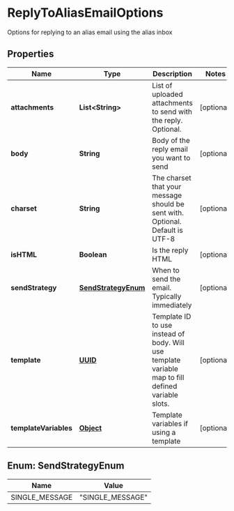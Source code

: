 

# ReplyToAliasEmailOptions

Options for replying to an alias email using the alias inbox
## Properties

Name | Type | Description | Notes
------------ | ------------- | ------------- | -------------
**attachments** | **List&lt;String&gt;** | List of uploaded attachments to send with the reply. Optional. |  [optional]
**body** | **String** | Body of the reply email you want to send |  [optional]
**charset** | **String** | The charset that your message should be sent with. Optional. Default is UTF-8 |  [optional]
**isHTML** | **Boolean** | Is the reply HTML |  [optional]
**sendStrategy** | [**SendStrategyEnum**](#SendStrategyEnum) | When to send the email. Typically immediately |  [optional]
**template** | [**UUID**](UUID) | Template ID to use instead of body. Will use template variable map to fill defined variable slots. |  [optional]
**templateVariables** | [**Object**]() | Template variables if using a template |  [optional]



## Enum: SendStrategyEnum

Name | Value
---- | -----
SINGLE_MESSAGE | &quot;SINGLE_MESSAGE&quot;



